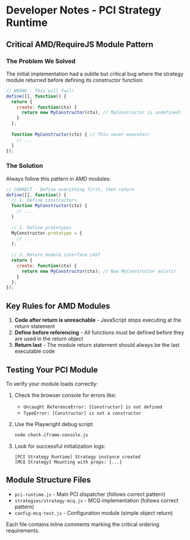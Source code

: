 # Developer Notes - PCI Strategy Runtime

## Critical AMD/RequireJS Module Pattern

### The Problem We Solved
The initial implementation had a subtle but critical bug where the strategy module returned before defining its constructor function:

```javascript
// WRONG - This will fail!
define([], function() {
  return {
    create: function(ctx) {
      return new MyConstructor(ctx); // MyConstructor is undefined!
    }
  };
  
  function MyConstructor(ctx) { // This never executes!
    // ...
  }
});
```

### The Solution
Always follow this pattern in AMD modules:

```javascript
// CORRECT - Define everything first, then return
define([], function() {
  // 1. Define constructors
  function MyConstructor(ctx) {
    // ...
  }
  
  // 2. Define prototypes
  MyConstructor.prototype = {
    // ...
  };
  
  // 3. Return module interface LAST
  return {
    create: function(ctx) {
      return new MyConstructor(ctx); // Now MyConstructor exists!
    }
  };
});
```

## Key Rules for AMD Modules

1. **Code after return is unreachable** - JavaScript stops executing at the return statement
2. **Define before referencing** - All functions must be defined before they are used in the return object
3. **Return last** - The module return statement should always be the last executable code

## Testing Your PCI Module

To verify your module loads correctly:

1. Check the browser console for errors like:
   - `Uncaught ReferenceError: [Constructor] is not defined`
   - `TypeError: [Constructor] is not a constructor`

2. Use the Playwright debug script:
   ```bash
   node check-iframe-console.js
   ```

3. Look for successful initialization logs:
   ```
   [PCI Strategy Runtime] Strategy instance created
   [MCQ Strategy] Mounting with props: {...}
   ```

## Module Structure Files

- `pci-runtime.js` - Main PCI dispatcher (follows correct pattern)
- `strategies/strategy-mcq.js` - MCQ implementation (follows correct pattern)
- `config-mcq-test.js` - Configuration module (simple object return)

Each file contains inline comments marking the critical ordering requirements.
